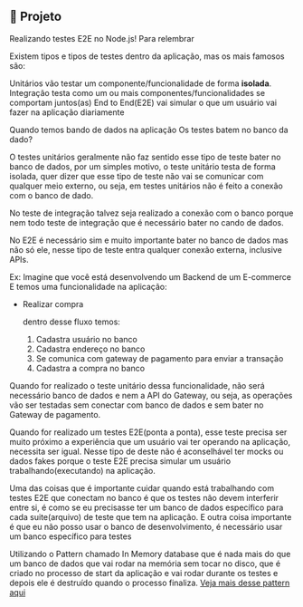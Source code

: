 ## :page_with_curl: Projeto

<LINKEDIN>
Realizando testes E2E no Node.js!
</LINKEDIN>

<LINKEDIN>
Para relembrar

Existem tipos e tipos de testes dentro da aplicação, mas os mais famosos são:

Unitários vão testar um componente/funcionalidade de forma **isolada**.
Integração testa como um ou mais componentes/funcionalidades se comportam juntos(as)
End to End(E2E) vai simular o que um usuário vai fazer na aplicação diariamente
</LINKEDIN>

Quando temos bando de dados na aplicação
<LINKEDIN>
Os testes batem no banco da dado?
</LINKEDIN>

O testes unitários geralmente não faz sentido esse tipo de teste bater no banco de dados, por um simples motivo, o teste unitário testa de forma isolada, quer dizer que esse tipo de teste não vai se comunicar com qualquer meio externo, ou seja, em testes unitários não é feito a conexão com o banco de dado.

No teste de integração talvez seja realizado a conexão com o banco porque nem todo teste de integração que é necessário bater no cando de dados.

No E2E é necessário sim e muito importante bater no banco de dados mas não só ele, nesse tipo de teste entra qualquer conexão externa, inclusive APIs.

<LINKEDIN>
Ex: Imagine que você está desenvolvendo um Backend de um E-commerce
E temos uma funcionalidade na aplicação:

- Realizar compra

  dentro desse fluxo temos:

  1. Cadastra usuário no banco
  2. Cadastra endereço no banco
  3. Se comunica com gateway de pagamento para enviar a transação
  4. Cadastra a compra no banco

Quando for realizado o teste unitário dessa funcionalidade, não será necessário banco de dados e nem a API do Gateway, ou seja, as operações vão ser testadas sem conectar com banco de dados e sem bater no Gateway de pagamento.

Quando for realizado um testes E2E(ponta a ponta), esse teste precisa ser muito próximo a experiência que um usuário vai ter operando na aplicação, necessita ser igual. Nesse tipo de deste não é aconselhável ter mocks ou dados fakes porque o teste E2E precisa simular um usuário trabalhando(executando) na aplicação.

</LINKEDIN>

Uma das coisas que é importante cuidar quando está trabalhando com testes E2E que conectam no banco é que os testes não devem interferir entre si, é como se eu precisasse ter um banco de dados específico para cada suite(arquivo) de teste que tem na aplicação.
E outra coisa importante é que eu não posso usar o banco de desenvolvimento, é necessário usar um banco específico para testes

Utilizando o Pattern chamado In Memory database
que é nada mais do que um banco de dados que vai rodar na memória sem tocar no
disco, que é criado no processo de start da aplicação e vai rodar durante os testes e depois ele é destruído quando o processo finaliza.
[Veja mais desse pattern aqui](https://martinfowler.com/bliki/InMemoryTestDatabase.html#:~:text=An%20in%2Dmemory%20database%20is,destroyed%20when%20the%20process%20finishes.)